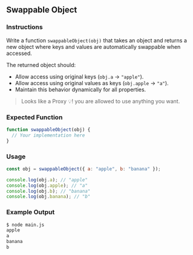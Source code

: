 ## Swappable Object

### Instructions

Write a function `swappableObject(obj)` that takes an object and returns a new object where keys and values are automatically swappable when accessed.

The returned object should:

- Allow access using original keys (`obj.a` → `"apple"`).
- Allow access using original values as keys (`obj.apple` → `"a"`).
- Maintain this behavior dynamically for all properties.

> Looks like a Proxy 💡! you are allowed to use anything you want.

### Expected Function

```js
function swappableObject(obj) {
  // Your implementation here
}
```

### Usage

```js
const obj = swappableObject({ a: "apple", b: "banana" });

console.log(obj.a); // "apple"
console.log(obj.apple); // "a"
console.log(obj.b); // "banana"
console.log(obj.banana); // "b"
```

### Example Output

```sh
$ node main.js
apple
a
banana
b
```
